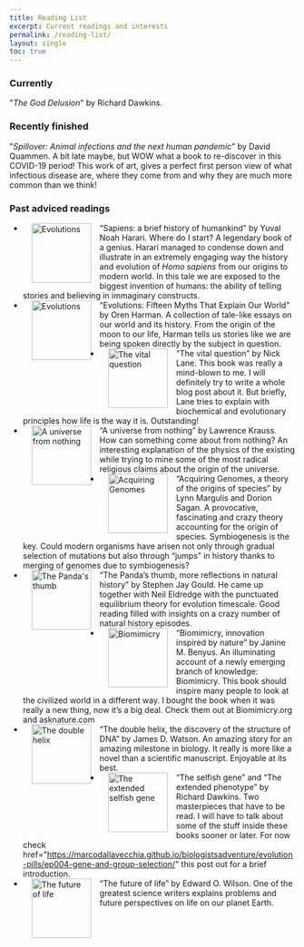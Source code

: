 ```yaml
---
title: Reading List
excerpt: Current readings and interests
permalink: /reading-list/
layout: single
toc: true
---
```

### Currently
"_The God Delusion_" by Richard Dawkins.

### Recently finished
"_Spillover: Animal infections and the next human pandemic_" by David Quammen. A bit late maybe, but WOW what a book to re-discover in this COVID-19 period! This work of art, gives a perfect first person view of what infectious disease are, where they come from and why they are much more common than we think!

### Past adviced readings

- <a href="https://www.amazon.com/Sapiens-Humankind-Yuval-Noah-Harari/dp/0062316117/ref=tmm_pap_swatch_0?_encoding=UTF8&qid=1598616944&sr=8-1"><img src="https://images-na.ssl-images-amazon.com/images/I/41lZKXt1+ML._SX332_BO1,204,203,200_.jpg" alt="Evolutions" style="margin:0px 15px;float:left;height:105px"></a>  “Sapiens: a brief history of humankind” by Yuval Noah Harari. Where do I start? A legendary book of a genius. Harari managed to condense down and illustrate in an extremely engaging way the history and evolution of _Homo sapiens_ from our origins to modern world. In this tale we are exposed to the biggest invention of humans: the ability of telling stories and believing in immaginary constructs.
- <a href="https://www.amazon.com/Evolutions-Fifteen-Myths-Explain-World/dp/0374150702"><img src="https://images-na.ssl-images-amazon.com/images/I/511geOL29OL._SX331_BO1,204,203,200_.jpg" alt="Evolutions" style="margin:0px 15px;float:left;height:105px"></a> “Evolutions: Fifteen Myths That Explain Our World” by Oren Harman. A collection of tale-like essays on our world and its history. From the origin of the moon to our life, Harman tells us stories like we are being spoken directly by the subject in question.
- <a href="https://www.amazon.com/Vital-Question-Evolution-Origins-Complex/dp/0393352978/ref=sr_1_1?keywords=the+vital+question&qid=1573676197&sr=8-1"><img src="https://images-na.ssl-images-amazon.com/images/I/41j7md25wSL._SX331_BO1,204,203,200_.jpg" alt="The vital question" style="margin:0px 15px;float:left;height:105px"></a> “The vital question” by Nick Lane. This book was really a mind-blown to me. I will definitely try to write a whole blog post about it. But briefly, Lane tries to explain with biochemical and evolutionary principles how life is the way it is. Outstanding! 
- <a href="https://www.amazon.com/Universe-Nothing-There-Something-Rather/dp/1451624468/ref=sr_1_1?crid=2H932RW1KZY47&keywords=a+universe+from+nothing+by+lawrence+krauss&qid=1573723682&sprefix=a+universe+from%2Caps%2C218&sr=8-1"><img src="https://images-na.ssl-images-amazon.com/images/I/51Gf5cmUSnL._SX326_BO1,204,203,200_.jpg" alt="A universe from nothing" style="margin:0px 15px;float:left;height:105px"></a> “A universe from nothing” by Lawrence Krauss. How can something come about from nothing? An interesting explanation of the physics of the existing while trying to mine some of the most radical religious claims about the origin of the universe.
- <a href="https://www.amazon.com/Acquiring-Genomes-Theory-Origins-Species/dp/0465043917/ref=sr_1_1?keywords=acquiring+genomes&qid=1573723783&sr=8-1"><img src="https://images-na.ssl-images-amazon.com/images/I/511m39Aw5JL._SX328_BO1,204,203,200_.jpg" alt="Acquiring Genomes" style="margin:0px 15px;float:left;height:105px"></a> “Acquiring Genomes, a theory of the origins of species” by Lynn Margulis and Dorion Sagan. A provocative, fascinating and crazy theory accounting for the origin of species. Symbiogenesis is the key. Could modern organisms have arisen not only through gradual selection of mutations but also through “jumps” in history thanks to merging of genomes due to symbiogenesis?
- <a href="https://www.amazon.com/Pandas-Thumb-Reflections-Natural-History-ebook/dp/B004CRSN5Q/ref=sr_1_1?keywords=the+panda%27s+thumb&qid=1573724383&sr=8-1"><img src="https://images-na.ssl-images-amazon.com/images/I/51vtX8o8U4L._SX373_BO1,204,203,200_.jpg" alt="The Panda's thumb" style="margin:0px 15px;float:left;height:105px"></a> “The Panda’s thumb, more reflections in natural history” by Stephen Jay Gould. He came up together with Neil Eldredge with the punctuated equilibrium theory for evolution timescale. Good reading filled with insights on a crazy number of natural history episodes.
- <a href="https://www.amazon.com/Biomimicry-Innovation-Inspired-Janine-Benyus/dp/0060533226/ref=sr_1_1?keywords=biomimicty&qid=1573724445&sr=8-1-spell"><img src="https://images-na.ssl-images-amazon.com/images/I/519OMAQSKrL._SX324_BO1,204,203,200_.jpg" alt="Biomimicry" style="margin:0px 15px;float:left;height:105px"></a> “Biomimicry, innovation inspired by nature” by Janine M. Benyus. An illuminating account of a newly emerging branch of knowledge: Biomimicry. This book should inspire many people to look at the civilized world in a different way. I bought the book when it was really a new thing, now it’s a big deal. Check them out at Biomimicry.org and asknature.com
- <a href="https://www.amazon.com/Double-Helix-Personal-Discovery-Structure/dp/074321630X/ref=sr_1_1?keywords=the+double+helix&qid=1573724553&sr=8-1"><img src="https://images-na.ssl-images-amazon.com/images/I/51AyqonNA3L._SX328_BO1,204,203,200_.jpg" alt="The double helix" style="margin:0px 15px;float:left;height:105px"></a> “The double helix, the discovery of the structure of DNA” by James D. Watson. An amazing story for an amazing milestone in biology. It really is more like a novel than a scientific manuscript. Enjoyable at its best.
- <a href="https://www.amazon.com/Extended-Selfish-Gene-Richard-Dawkins/dp/0198788789/ref=sr_1_3?keywords=selfish+gene&qid=1573724617&sr=8-3"><img src="https://images-na.ssl-images-amazon.com/images/I/514arIoiQ6L._SX327_BO1,204,203,200_.jpg" alt="The extended selfish gene" style="margin:0px 15px;float:left;height:105px"></a> “The selfish gene” and “The extended phenotype” by Richard Dawkins. Two masterpieces that have to be read. I will have to talk about some of the stuff inside these books sooner or later. For now check <a> href="https://marcodallavecchia.github.io/biologistsadventure/evolution-pills/ep004-gene-and-group-selection/" this post</a> out for a brief introduction.
- <a href="https://www.amazon.com/Future-Life-Edward-Wilson/dp/0679768114/ref=sr_1_1?keywords=the+future+of+life&qid=1573724703&sr=8-1"><img src="https://images-na.ssl-images-amazon.com/images/I/31EFSkXO7QL._SX321_BO1,204,203,200_.jpg" alt="The future of life" style="margin:0px 15px;float:left;height:105px"></a> “The future of life” by Edward O. Wilson. One of the greatest science writers explains problems and future perspectives on life on our planet Earth.
